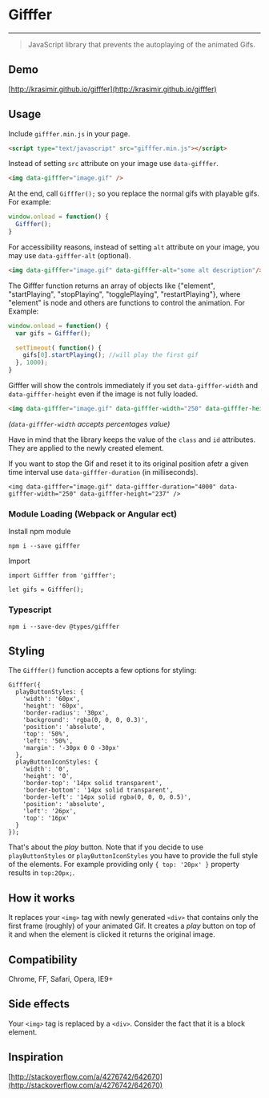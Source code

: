 # Gifffer

---

> JavaScript library that prevents the autoplaying of the animated Gifs.

## Demo

[http://krasimir.github.io/gifffer](http://krasimir.github.io/gifffer)

## Usage

Include `gifffer.min.js` in your page.

```html
<script type="text/javascript" src="gifffer.min.js"></script>
```

Instead of setting `src` attribute on your image use `data-gifffer`.

```html
<img data-gifffer="image.gif" />
```

At the end, call `Gifffer();` so you replace the normal gifs with playable gifs. For example:

```js
window.onload = function() {
  Gifffer();
}
```

For accessibility reasons, instead of setting `alt` attribute on your image, you may use `data-gifffer-alt` (optional).

```html
<img data-gifffer="image.gif" data-gifffer-alt="some alt description"/>
```

The Gifffer function returns an array of objects like {"element", "startPlaying", "stopPlaying", "togglePlaying", "restartPlaying"}, where "element" is node and others are functions to control the animation. For Example:

```js
window.onload = function() {
  var gifs = Gifffer();

  setTimeout( function() {
    gifs[0].startPlaying(); //will play the first gif
  }, 1000);
}
```

Gifffer will show the controls immediately if you set `data-gifffer-width` and `data-gifffer-height` even if the image is not fully loaded.

```html
<img data-gifffer="image.gif" data-gifffer-width="250" data-gifffer-height="237" />
```

*(`data-gifffer-width` accepts percentages value)*

Have in mind that the library keeps the value of the `class` and `id` attributes. They are applied to the newly created element.

If you want to stop the Gif and reset it to its original position afetr a given time interval use `data-gifffer-duration` (in milliseconds).

```
<img data-gifffer="image.gif" data-gifffer-duration="4000" data-gifffer-width="250" data-gifffer-height="237" />
```

### Module Loading (Webpack or Angular ect)

Install npm module

```
npm i --save gifffer
```

Import

```
import Gifffer from 'gifffer';

let gifs = Gifffer();
```

### Typescript

```
npm i --save-dev @types/gifffer
```

## Styling

The `Gifffer()` function accepts a few options for styling:

```
Gifffer({
  playButtonStyles: {
    'width': '60px',
    'height': '60px',
    'border-radius': '30px',
    'background': 'rgba(0, 0, 0, 0.3)',
    'position': 'absolute',
    'top': '50%',
    'left': '50%',
    'margin': '-30px 0 0 -30px'
  },
  playButtonIconStyles: {
    'width': '0',
    'height': '0',
    'border-top': '14px solid transparent',
    'border-bottom': '14px solid transparent',
    'border-left': '14px solid rgba(0, 0, 0, 0.5)',
    'position': 'absolute',
    'left': '26px',
    'top': '16px'
  }
});
```

That's about the *play* button. Note that if you decide to use `playButtonStyles` or `playButtonIconStyles` you have to provide the full style of the elements. For example providing only `{ top: '20px' }` property results in `top:20px;`.

## How it works

It replaces your `<img>` tag with newly generated `<div>` that contains only the first frame (roughly) of your animated Gif. It creates a *play* button on top of it and when the element is clicked it returns the original image.

## Compatibility

Chrome, FF, Safari, Opera, IE9+

## Side effects

Your `<img>` tag is replaced by a `<div>`. Consider the fact that it is a block element.

## Inspiration

[http://stackoverflow.com/a/4276742/642670](http://stackoverflow.com/a/4276742/642670)
